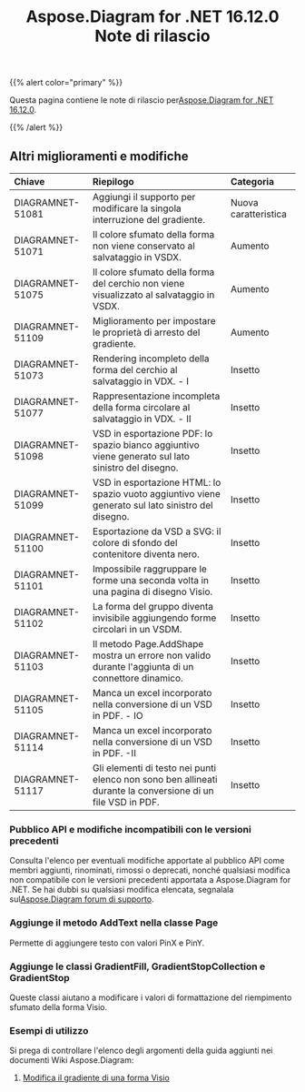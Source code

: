 ﻿---
title: Aspose.Diagram for .NET 16.12.0 Note di rilascio
type: docs
weight: 10
url: /it/net/aspose-diagram-for-net-16-12-0-release-notes/
---
{{% alert color="primary" %}} 

 Questa pagina contiene le note di rilascio per[Aspose.Diagram for .NET 16.12.0](https://www.nuget.org/packages/Aspose.Diagram/16.12.0).

{{% /alert %}} 
## **Altri miglioramenti e modifiche**

|**Chiave**|**Riepilogo**|**Categoria**|
|:- |:- |:- |
|DIAGRAMNET-51081|Aggiungi il supporto per modificare la singola interruzione del gradiente.|Nuova caratteristica|
|DIAGRAMNET-51071|Il colore sfumato della forma non viene conservato al salvataggio in VSDX.|Aumento|
|DIAGRAMNET-51075|Il colore sfumato della forma del cerchio non viene visualizzato al salvataggio in VSDX.|Aumento|
|DIAGRAMNET-51109|Miglioramento per impostare le proprietà di arresto del gradiente.|Aumento|
|DIAGRAMNET-51073|Rendering incompleto della forma del cerchio al salvataggio in VDX. - I|Insetto|
|DIAGRAMNET-51077|Rappresentazione incompleta della forma circolare al salvataggio in VDX. - II|Insetto|
|DIAGRAMNET-51098|VSD in esportazione PDF: lo spazio bianco aggiuntivo viene generato sul lato sinistro del disegno.|Insetto|
|DIAGRAMNET-51099|VSD in esportazione HTML: lo spazio vuoto aggiuntivo viene generato sul lato sinistro del disegno.|Insetto|
|DIAGRAMNET-51100|Esportazione da VSD a SVG: il colore di sfondo del contenitore diventa nero.|Insetto|
|DIAGRAMNET-51101|Impossibile raggruppare le forme una seconda volta in una pagina di disegno Visio.|Insetto|
|DIAGRAMNET-51102|La forma del gruppo diventa invisibile aggiungendo forme circolari in un VSDM.|Insetto|
|DIAGRAMNET-51103|Il metodo Page.AddShape mostra un errore non valido durante l'aggiunta di un connettore dinamico.|Insetto|
|DIAGRAMNET-51105|Manca un excel incorporato nella conversione di un VSD in PDF. - IO|Insetto|
|DIAGRAMNET-51114|Manca un excel incorporato nella conversione di un VSD in PDF. -II|Insetto|
|DIAGRAMNET-51117|Gli elementi di testo nei punti elenco non sono ben allineati durante la conversione di un file VSD in PDF.|Insetto|
### **Pubblico API e modifiche incompatibili con le versioni precedenti**
Consulta l'elenco per eventuali modifiche apportate al pubblico API come membri aggiunti, rinominati, rimossi o deprecati, nonché qualsiasi modifica non compatibile con le versioni precedenti apportata a Aspose.Diagram for .NET. Se hai dubbi su qualsiasi modifica elencata, segnalala sul[Aspose.Diagram forum di supporto](https://forum.aspose.com/c/diagram/17).
### **Aggiunge il metodo AddText nella classe Page**
Permette di aggiungere testo con valori PinX e PinY.
### **Aggiunge le classi GradientFill, GradientStopCollection e GradientStop**
Queste classi aiutano a modificare i valori di formattazione del riempimento sfumato della forma Visio.
### **Esempi di utilizzo**
Si prega di controllare l'elenco degli argomenti della guida aggiunti nei documenti Wiki Aspose.Diagram:

1. [Modifica il gradiente di una forma Visio](http://www.aspose.com/docs/display/diagramnet/Modify+the+Gradient+of+a+Visio+Shape)
